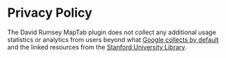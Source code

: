 # Privacy Policy

The David Rumsey MapTab plugin does not collect any additional usage statistics or analytics from users beyond what [Google collects by default](https://developer.chrome.com/webstore/terms#privacy) and the linked resources from the [Stanford University Library](http://library.stanford.edu/opt-out).
